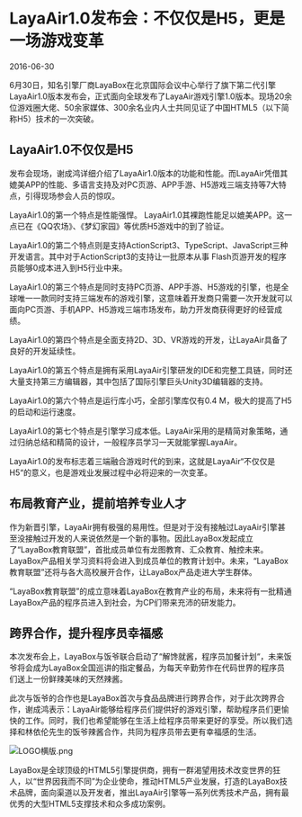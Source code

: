 # LayaAir1.0发布会：不仅仅是H5，更是一场游戏变革

2016-06-30 

6月30日，知名引擎厂商LayaBox在北京国际会议中心举行了旗下第二代引擎LayaAir1.0版本发布会，正式面向全球发布了LayaAir游戏引擎1.0版本。现场20余位游戏圈大佬、50余家媒体、300余名业内人士共同见证了中国HTML5（以下简称H5）技术的一次突破。

##  LayaAir1.0不仅仅是H5 



发布会现场，谢成鸿详细介绍了LayaAir1.0版本的功能和性能。而LayaAir凭借其媲美APP的性能、多语言支持及对PC页游、APP手游、H5游戏三端支持等7大特点，引得现场参会人员的惊叹。

LayaAir1.0的第一个特点是性能强悍。 LayaAir1.0其裸跑性能足以媲美APP。这一点已在《QQ农场》、《梦幻家园》等优质H5游戏中的到了验证。

LayaAir1.0的第二个特点则是支持ActionScript3、TypeScript、JavaScript三种开发语言。其中对于ActionScript3的支持让一批原本从事 Flash页游开发的程序员能够0成本进入到H5行业中来。

LayaAir1.0的第三个特点是同时支持PC页游、APP手游、H5游戏的引擎，也是全球唯一一款同时支持三端发布的游戏引擎，这意味着开发商只需要一次开发就可以面向PC页游、手机APP、H5游戏三端市场发布，助力开发商获得更好的经营成绩。

LayaAir1.0的第四个特点是全面支持2D、3D、VR游戏的开发，让LayaAir具备了良好的开发延续性。

LayaAir1.0的第五个特点是拥有采用LayaAir引擎研发的IDE和完整工具链，同时还大量支持第三方编辑器，其中包括了国际引擎巨头Unity3D编辑器的支持。

LayaAir1.0的第六个特点是运行库小巧，全部引擎库仅有0.4 M，极大的提高了H5的启动和运行速度。

LayaAir1.0的第七个特点是引擎学习成本低。LayaAir采用的是精简对象策略，通过归纳总结和精简的设计，一般程序员学习一天就能掌握LayaAir。

LayaAir1.0的发布标志着三端融合游戏时代的到来，这就是LayaAir“不仅仅是H5“的意义，也是游戏业发展过程中必将迎来的一次变革。

 

##  布局教育产业，提前培养专业人才 

 

作为新晋引擎，LayaAir拥有极强的易用性。但是对于没有接触过LayaAir引擎甚至没接触过开发的人来说依然是一个新的事物。因此LayaBox发起成立了“LayaBox教育联盟”，首批成员单位有龙图教育、汇众教育、触控未来。LayaBox产品相关学习资料将会进入到成员单位的教育计划中。未来，“LayaBox教育联盟”还将与各大高校展开合作，让LayaBox产品走进大学生群体。

“LayaBox教育联盟”的成立意味着LayaBox在教育产业的布局，未来将有一批精通LayaBox产品的程序员进入到社会，为CP们带来充沛的研发能力。

 

## 跨界合作，提升程序员幸福感

 

本次发布会上，LayaBox与饭爷联合启动了“解馋就酱，程序员加餐计划“，未来饭爷将会成为LayaBox全国巡讲的指定餐品，为每天辛勤劳作在代码世界的程序员们送上一份鲜辣美味的天然辣酱。

此次与饭爷的合作也是LayaBox首次与食品品牌进行跨界合作，对于此次跨界合作，谢成鸿表示：LayaAir能够给程序员们提供好的游戏引擎，帮助程序员们更愉快的工作。同时，我们也希望能够在生活上给程序员带来更好的享受。所以我们选择和林依伦先生的饭爷辣酱合作，共同为程序员带去更有幸福感的生活。

![LOGO横版.png](http://www.layabox.com/uploadfile/image/20160702/1467426054315572.png)

LayaBox是全球顶级的HTML5引擎提供商，拥有一群渴望用技术改变世界的狂人，以“世界因我而不同”为企业使命，推动HTML5产业发展，打造的LayaBox技术品牌，面向渠道以及开发者，推出LayaAir引擎等一系列优秀技术产品，拥有最优秀的大型HTML5支撑技术和众多成功案例。

 